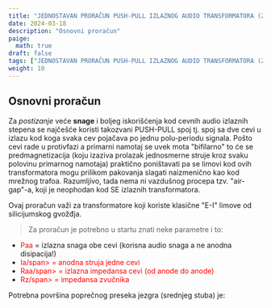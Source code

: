 ```yaml
---
title: "JEDNOSTAVAN PRORAČUN PUSH-PULL IZLAZNOG AUDIO TRANSFORMATORA (ZA CEVNA POJAČALA)"
date: 2024-03-18
description: "Osnovni proračun"
paige:
  math: true
draft: false
tags: ["JEDNOSTAVAN PRORAČUN PUSH-PULL IZLAZNOG AUDIO TRANSFORMATORA (ZA CEVNA POJAČALA)"]
weight: 10
---
```

## Osnovni proračun

Za *postizanje* veće **snage** i boljeg iskorišćenja kod cevnih audio izlaznih stepena se najčešće koristi takozvani PUSH-PULL spoj tj. spoj sa dve cevi u izlazu kod koga svaka cev pojačava po jednu polu-periodu signala. Pošto cevi rade u protivfazi a primarni namotaj se uvek mota "bifilarno" to će se predmagnetizacija (koju izaziva prolazak jednosmerne struje kroz svaku polovinu primarnog namotaja) praktično poništavati pa se limovi kod ovih transformatora mogu prilikom pakovanja slagati naizmenično kao kod mrežnog trafoa. Razumljivo, tada nema ni vazdušnog procepa tzv. "air-gap"-a, koji je neophodan kod SE izlaznih transformatora.

Ovaj proračun važi za transformatore koji koriste klasične "E-I" limove od silicijumskog gvožđja.

> Za proračun je potrebno u startu znati neke parametre i to:
- <span style="color: red">Paa</span> = izlazna snaga obe cevi (korisna audio snaga a ne anodna disipacija!)
- <span style="color: red">Ia/span> = anodna struja jedne cevi
- <span style="color: red">Raa/span> = izlazna impedansa cevi (od anode do anode)
- <span style="color: red">Rz/span> = impedansa zvučnika

<p class="text-center">Potrebna površina poprečnog preseka jezgra (srednjeg stuba) je:</p>

